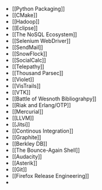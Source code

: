 - [[Python Packaging]]
- [[CMake]]
- [[Hadoop]]
- [[Eclipse]]
- [[The NoSQL Ecosystem]]
- [[Selenium WebDriver]]
- [[SendMail]]
- [[SnowFlock]]
- [[SocialCalc]]
- [[Telepathy]]
- [[Thousand Parsec]]
- [[Violet]]
- [[VisTrails]]
- [[VTK]]
- [[Battle of Wesnoth Bibliograhpy]]
- [[Riak and Erlang/OTP]]
- [[Mercurial]]
- [[LLVM]]
- [[Jitsi]]
- [[Continous Integration]]
- [[Graphite]]
- [[Berkley DB]]
- [[The Bounce-Again Shell]]
- [[Audacity]]
- [[Asterik]]
- [[Git]]
- [[Firefox Release Engineering]]
- 